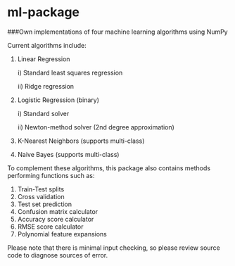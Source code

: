 # ml-package
###Own implementations of four machine learning algorithms using NumPy

Current algorithms include:
1) Linear Regression

    i) Standard least squares regression
    
    ii) Ridge regression
2) Logistic Regression (binary)
    
    i) Standard solver
    
    ii) Newton-method solver (2nd degree approximation)
    
3) K-Nearest Neighbors (supports multi-class)
4) Naive Bayes (supports multi-class)


To complement these algorithms, this package also 
contains methods performing functions such as:
1) Train-Test splits
2) Cross validation
3) Test set prediction
4) Confusion matrix calculator
5) Accuracy score calculator
6) RMSE score calculator
7) Polynomial feature expansions

Please note that there is minimal input checking, so please
review source code to diagnose sources of error.
